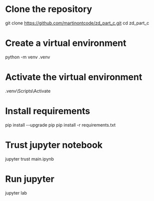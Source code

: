 # Clone the repository
git clone https://github.com/martinontcode/zd_part_c.git
cd zd_part_c

# Create a virtual environment
python -m venv .venv

# Activate the virtual environment
.venv\Scripts\Activate

# Install requirements
pip install --upgrade pip
pip install -r requirements.txt

# Trust jupyter notebook
jupyter trust main.ipynb

# Run jupyter
jupyter lab